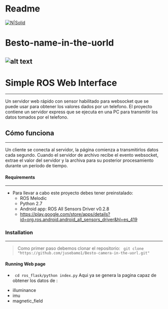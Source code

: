# Readme 

[![N|Solid](https://lh3.googleusercontent.com/proxy/zXOtAsOkQ19Te14LY7MGtUH7OWvK-lIxpb8gcYXCcOiYjmsB4fu9riYahu4ETg4QIy4EctZw84qOJqtqxyGnaZhhjWJG4ZKV8M4QdX8vrKuheufWdQ)](https://www.ros.org/)
# Besto-name-in-the-uorld
![alt text](https://i.imgur.com/tC1oo2n.png)
--------------------------


# Simple ROS Web Interface
--------------------------
Un servidor web rápido con sensor habilitado para websocket que se puede usar para obtener los valores dados por un telefono. El proyecto contiene un servidor express que se ejecuta en una PC para transmitir  los datos tomados por el telefono.


## Cómo funciona
--------------------------------
Un cliente se conecta al servidor, la página comienza a transmitirlos datos cada segundo. Cuando el servidor de archivo recibe el evento websocket, extrae el valor del servidor y la archiva para su posterior procesamiento durante un período de tiempo.


#### Requirements
----
- Para llevar a cabo este proyecto debes tener preinstalado:
  - ROS Melodic
  - Python 2.7
  - Android app: ROS All Sensors Driver v0.2.8
   - https://play.google.com/store/apps/details?id=org.ros.android.android_all_sensors_driver&hl=es_419

### Installation
---
> Como primer paso debemos clonar el repositorio: 
` git clone "https://github.com/jusebamo1/Besto-camera-in-the-uorl.git"` 


#### Running Web page
- ` cd ros_flask/python index.py` 
Aqui ya se genera la pagina capaz de obtener los datos de :
* illuminance
* imu
* magnetic_field
